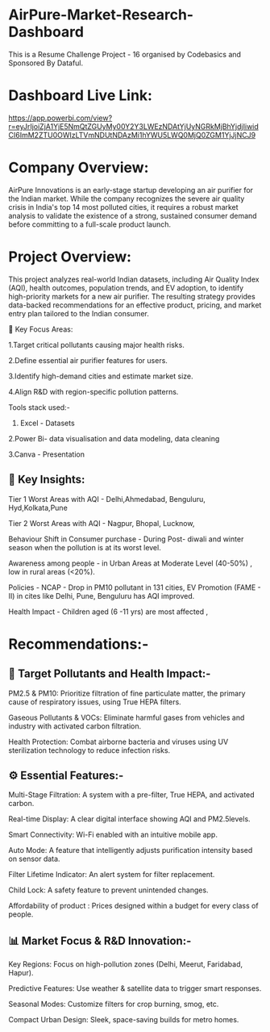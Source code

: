 # AirPure-Market-Research-Dashboard

This is a Resume Challenge Project - 16 organised by Codebasics and Sponsored By Dataful.

# Dashboard Live Link:
https://app.powerbi.com/view?r=eyJrIjoiZjA1YjE5NmQtZGUyMy00Y2Y3LWEzNDAtYjUyNGRkMjBhYjdjIiwidCI6ImM2ZTU0OWIzLTVmNDUtNDAzMi1hYWU5LWQ0MjQ0ZGM1YjJjNCJ9


# Company Overview:
AirPure Innovations is an early-stage startup developing an air purifier for the Indian market. While the company recognizes the severe air quality crisis in India's top 14 most polluted cities, it requires a robust market analysis to validate the existence of a strong, sustained consumer demand before committing to a full-scale product launch.

# Project Overview:

This project analyzes real-world Indian datasets, including Air Quality Index (AQI), health outcomes, population trends, and EV adoption, to identify high-priority markets for a new air purifier. The resulting strategy provides data-backed recommendations for an effective product, pricing, and market entry plan tailored to the Indian consumer.

🔑 Key Focus Areas:

1.Target critical pollutants causing major health risks.

2.Define essential air purifier features for users.

3.Identify high-demand cities and estimate market size.

4.Align R&D with region-specific pollution patterns.

Tools stack used:-
 1. Excel - Datasets

 2.Power Bi- data visualisation and data modeling, data cleaning

 3.Canva - Presentation

## 🧠 Key Insights:

 Tier 1 Worst Areas with AQI - Delhi,Ahmedabad, Benguluru, Hyd,Kolkata,Pune

 Tier 2 Worst Areas with AQI - Nagpur, Bhopal, Lucknow,

Behaviour Shift in Consumer purchase  - During Post- diwali and winter season when the pollution is at its worst level.

Awareness among people - in Urban Areas at Moderate Level (40-50%) , low in rural areas (<20%).

Policies -  NCAP  - Drop in PM10 pollutant in 131 cities, 
                    EV Promotion (FAME - II) in cites like Delhi, Pune, Benguluru has AQI improved.
                    
Health Impact - Children aged (6 -11 yrs) are most affected , 



# Recommendations:-

## 🎯 Target Pollutants and Health Impact:-

PM2.5 & PM10: Prioritize filtration of fine particulate matter, the primary cause of respiratory issues, using True HEPA filters.

Gaseous Pollutants & VOCs: Eliminate harmful gases from vehicles and industry with activated carbon filtration.

Health Protection: Combat airborne bacteria and viruses using UV sterilization technology to reduce infection risks.

## ⚙️ Essential Features:-
 
Multi-Stage Filtration: A system with a pre-filter, True HEPA, and activated carbon.

Real-time Display: A clear digital interface showing AQI and PM2.5​ levels.

Smart Connectivity: Wi-Fi enabled with an intuitive mobile app.

Auto Mode: A feature that intelligently adjusts purification intensity based on sensor data.

Filter Lifetime Indicator: An alert system for filter replacement.

Child Lock: A safety feature to prevent unintended changes.

Affordability of product : Prices designed within a budget for every class of people.

##  📊 Market Focus & R&D Innovation:-
   
Key Regions: Focus on high-pollution zones (Delhi, Meerut, Faridabad, Hapur).

Predictive Features: Use weather & satellite data to trigger smart responses.

Seasonal Modes: Customize filters for crop burning, smog, etc.

Compact Urban Design: Sleek, space-saving builds for metro homes.


  










